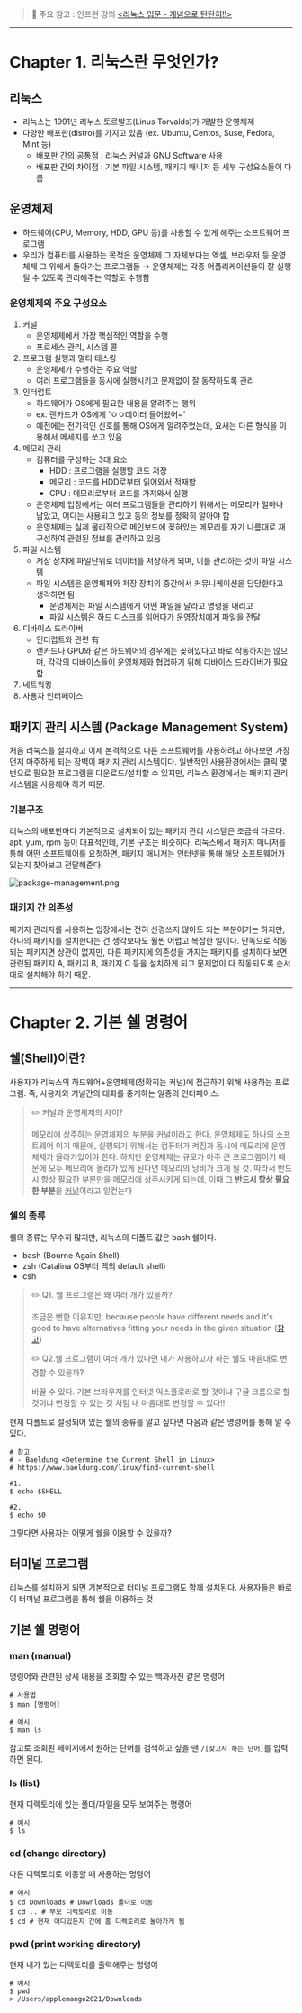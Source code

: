 >📍 주요 참고 : 인프런 강의 [<리눅스 입문 - 개념으로 탄탄히!!>](https://www.inflearn.com/course/%EB%A6%AC%EB%88%85%EC%8A%A4-%EC%9E%85%EB%AC%B8)
---
# Chapter 1. 리눅스란 무엇인가?
## 리눅스
- 리눅스는 1991년 리누스 토르발즈(Linus Torvalds)가 개발한 운영체제
- 다양한 배포판(distro)를 가지고 있음 (ex. Ubuntu, Centos, Suse, Fedora, Mint 등)
    - 배포판 간의 공통점 : 리눅스 커널과 GNU Software 사용
    - 배포판 간의 차이점 : 기본 파일 시스템, 패키지 매니저 등 세부 구성요소들이 다름
    
## 운영체제
- 하드웨어(CPU, Memory,  HDD, GPU 등)를 사용할 수 있게 해주는 소프트웨어 프로그램
- 우리가 컴퓨터를 사용하는 목적은 운영체제 그 자체보다는 엑셀, 브라우저 등 운영체제 
그 위에서 돌아가는 프로그램들 → 운영체제는 각종 어플리케이션들이 잘 실행될 수 있도록 관리해주는 역할도 수행함

### 운영체제의 주요 구성요소
1. 커널
    - 운영체제에서 가장 핵심적인 역할을 수행 
    - 프로세스 관리, 시스템 콜
2. 프로그램 실행과 멀티 태스킹
    - 운영체제가 수행하는 주요 역할
    - 여러 프로그램들을 동시에 실행시키고 문제없이 잘 동작하도록 관리
3. 인터럽트
    - 하드웨어가 OS에게 필요한 내용을 알려주는 행위 
    - ex. 랜카드가 OS에게 'ㅇㅇ데이터 들어왔어~'
    - 예전에는 전기적인 신호를 통해 OS에게 알려주었는데, 요새는 다른 형식을 이용해서 메세지를 쏘고 있음  
4. 메모리 관리
    - 컴퓨터를 구성하는 3대 요소 
        - HDD : 프로그램을 실행할 코드 저장 
        - 메모리 : 코드를 HDD로부터 읽어와서 적재함
        - CPU : 메모리로부터 코드를 가져와서 실행
    - 운영체제 입장에서는 여러 프로그램들을 관리하기 위해서는 메모리가 얼마나 남았고, 어디는 사용되고 있고 등의
    정보를 정확히 알아야 함
    - 운영체제는 실제 물리적으로 메인보드에 꽂혀있는 메모리를 자기 나름대로 재구성하여 관련된 정보를 관리하고 있음
5. 파일 시스템
    - 저장 장치에 파일단위로 데이터를 저장하게 되며, 이를 관리하는 것이 파일 시스템
    - 파일 시스템은 운영체제와 저장 장치의 중간에서 커뮤니케이션을 담당한다고 생각하면 됨
        - 운영체제는 파일 시스템에게 어떤 파일을 달라고 명령을 내리고
        - 파일 시스템은 하드 디스크를 읽어다가 운영장치에게 파일을 전달 
6. 디바이스 드라이버
    - 인터럽트와 관련 有
    - 랜카드나 GPU와 같은 하드웨어의 경우에는 꽂혀있다고 바로 작동하지는 않으며, 각각의 디바이스들이 운영체제와 협업하기 위해 디바이스 드라이버가 필요함
7. 네트워킹
8. 사용자 인터페이스

## 패키지 관리 시스템 (Package Management System)
처음 리눅스를 설치하고 이제 본격적으로 다른 소프트웨어를 사용하려고 하다보면 가장 먼저 마주하게 되는 장벽이 
패키지 관리 시스템이다. 일반적인 사용환경에서는 클릭 몇 번으로 필요한 프로그램을 다운로드/설치할 수 있지만,
리눅스 환경에서는 패키지 관리 시스템을 사용해야 하기 때문. 

### 기본구조
리눅스의 배포판마다 기본적으로 설치되어 있는 패키지 관리 시스템은 조금씩 다르다. apt, yum, rpm 등이 대표적인데, 
기본 구조는 비슷하다. 리눅스에서 패키지 매니저를 통해 어떤 소프트웨어를 요청하면, 패키지 매니저는 인터넷을 통해
해당 소프트웨어가 있는지 찾아보고 전달해준다.

![package-management.png](package-management.png)

### 패키지 간 의존성
패키지 관리자를 사용하는 입장에서는 전혀 신경쓰지 않아도 되는 부분이기는 하지만, 
하나의 패키지를 설치한다는 건 생각보다도 훨씬 어렵고 복잡한 일이다. 단독으로 작동되는 패키지면
상관이 없지만, 다른 패키지에 의존성을 가지는 패키지를 설치하다 보면 관련된 패키지 A, 패키지 B, 패키지 C 등을
설치하게 되고 문제없이 다 작동되도록 순서대로 설치해야 하기 때문. 


---
# Chapter 2. 기본 쉘 명령어
## 쉘(Shell)이란?

사용자가 리눅스의 하드웨어+운영체제(정확히는 커널)에 접근하기 위해 
사용하는 프로그램. 
즉, 사용자와 커널간의 대화를 중개하는 일종의 인터페이스. 
>✏️ 커널과 운영체제의 차이?
> 
> 메모리에 상주하는 운영체제의 부분을 커널이라고 한다. 운영체제도 하나의 소프트웨어
> 이기 때문에, 실행되기 위해서는 컴퓨터가 켜짐과 동시에 메모리에 운영체제가 
> 올라가있어야 한다. 하지만 운영체제는 규모가 아주 큰 프로그램이기  때문에 
> 모두 메모리에 올라가 있게 된다면 메모리의 낭비가 크게 될 것.
> 따라서 반드시 항상 필요한 부분만을 메모리에 상주시키게 되는데, 
> 이때 그 **반드시 항상 필요한 부분**을 <U>커널</U>이라고 일컫는다

### 쉘의 종류
쉘의 종류는 무수히 많지만, 리눅스의 디폴트 값은 bash 쉘이다. 
- bash (Bourne Again Shell)
- zsh (Catalina OS부터 맥의 default shell)
- csh

>✏️️ Q1. 쉘 프로그램은 왜 여러 개가 있을까? 
> 
> 조금은 뻔한 이유지만, because people have different needs and it's good to have
> alternatives fitting your needs in the given situation ([참고](https://unix.stackexchange.com/questions/57105/why-there-are-multiple-shells-in-a-unix-like-system/57110))
> 
>✏️ Q2.쉘 프로그램이 여러 개가 있다면 내가 사용하고자 하는 쉘도 마음대로 변경할 수 있을까?
> 
> 바꿀 수 있다. 기본 브라우저를 인터넷 익스플로러로 할 것이냐 구글 크롬으로 할 것이냐
> 변경할 수 있는 것 처럼 내 마음대로 변경할 수 있다!! 


현재 디폴트로 설정되어 있는 쉘의 종류를 알고 싶다면 다음과 같은 명령어를 통해 알 수 있다.
```shell
# 참고 
# - Baeldung <Determine the Current Shell in Linux>
# https://www.baeldung.com/linux/find-current-shell

#1.
$ echo $SHELL

#2. 
$ echo $0
```

그렇다면 사용자는 어떻게 쉘을 이용할 수 있을까?

## 터미널 프로그램

리눅스를 설치하게 되면 기본적으로 터미널 프로그램도 함께 설치된다.
사용자들은 바로 이 터미널 프로그램을 통해 쉘을 이용하는 것

## 기본 쉘 명령어

### man (manual)
명령어와 관련된 상세 내용을 조회할 수 있는 백과사전 같은 명령어
```shell
# 사용법
$ man [명령어]

# 예시
$ man ls
```
참고로 조회된 페이지에서 원하는 단어를 검색하고 싶을 땐  `/[찾고자 하는 단어]`를 입력하면 된다.

### ls (list) 
현재 디렉토리에 있는 폴더/파일을 모두 보여주는 명령어
```shell
# 예시
$ ls
```

### cd (change directory)
다른 디렉토리로 이동할 때 사용하는 명령어
```shell
# 예시
$ cd Downloads # Downloads 폴더로 이동
$ cd .. # 부모 디렉토리로 이동
$ cd # 현재 어디있든지 간에 홈 디렉토리로 돌아가게 됨
```

### pwd (print working directory)
현재 내가 있는 디렉토리를 출력해주는 명령어
```shell
# 예시
$ pwd
> /Users/applemango2021/Downloads
```


